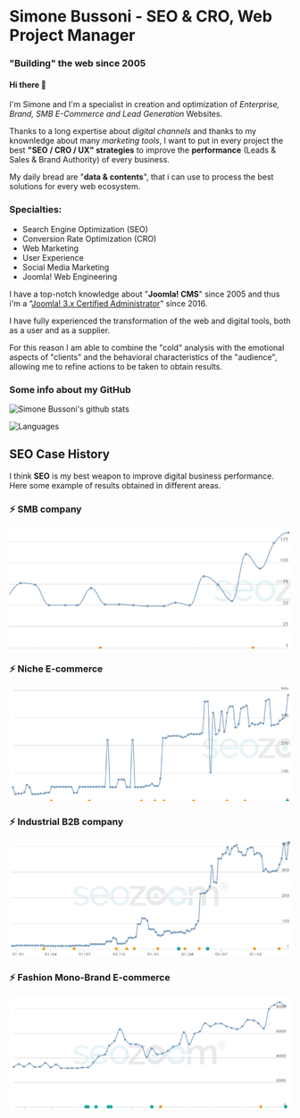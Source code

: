 # Simone Bussoni - SEO & CRO, Web Project Manager
### "Building" the web since 2005

#### Hi there 👋
I'm Simone and I'm a specialist in creation and optimization of _Enterprise, Brand, SMB E-Commerce and Lead Generation_ Websites.

Thanks to a long expertise about _digital channels_ and thanks to my knownledge about many _marketing tools_, I want to put in every project the best **"SEO / CRO / UX" strategies** to improve the **performance** (Leads & Sales & Brand Authority) of every business.

My daily bread are "**data & contents**", that i can use to process the best solutions for every web ecosystem.

### Specialties:
- Search Engine Optimization (SEO)
- Conversion Rate Optimization (CRO)
- Web Marketing
- User Experience
- Social Media Marketing
- Joomla! Web Engineering

I have a top-notch knowledge about "**Joomla! CMS**" since 2005 and thus i'm a "[Joomla! 3.x Certified Administrator](https://certification.joomla.org/certified-user-directory/simone-bussoni)" since 2016.

I have fully experienced the transformation of the web and digital tools, both as a user and as a supplier.

For this reason I am able to combine the "cold" analysis with the emotional aspects of "clients" and the behavioral characteristics of the "audience", allowing me to refine actions to be taken to obtain results.

### Some info about my GitHub

![Simone Bussoni's github stats](https://github-readme-stats.vercel.app/api?username=simbus82&show_icons=true&theme=vue)

![Languages](https://github-readme-stats.vercel.app/api/top-langs/?username=simbus82&hide_langs_below=1)

## SEO Case History
I think **SEO** is my best weapon to improve digital business performance.
Here some example of results obtained in different areas.


### ⚡ SMB company
![alt text](https://github.com/simbus82/simbus82/blob/main/seo1.png?raw=true)


### ⚡ Niche E-commerce
![alt text](https://github.com/simbus82/simbus82/blob/main/seo2.png?raw=true)


### ⚡ Industrial B2B company
![alt text](https://github.com/simbus82/simbus82/blob/main/seo3.png?raw=true)


### ⚡ Fashion Mono-Brand E-commerce
![alt text](https://github.com/simbus82/simbus82/blob/main/seo4.png?raw=true)


<!--
**simbus82/simbus82** is a ✨ _special_ ✨ repository because its `README.md` (this file) appears on your GitHub profile.

Here are some ideas to get you started:

- 🔭 I’m currently working on ...
- 🌱 I’m currently learning ...
- 👯 I’m looking to collaborate on ...
- 🤔 I’m looking for help with ...
- 💬 Ask me about ...
- 📫 How to reach me: ...
- 😄 Pronouns: ...
- ⚡ Fun fact: ...
-->

